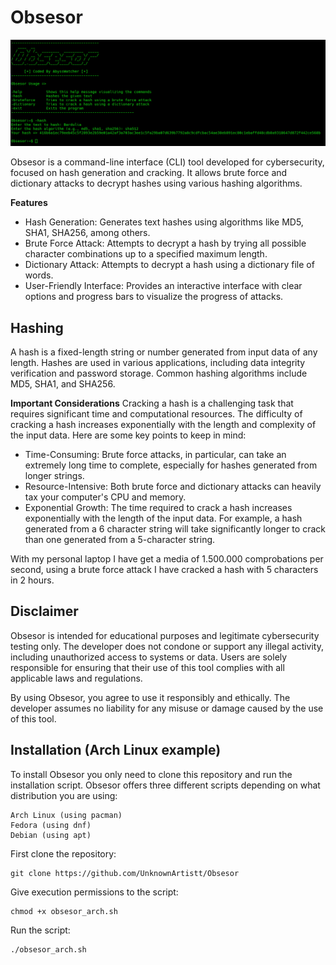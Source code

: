 # Obsesor

<img src="banner.png">

Obsesor is a command-line interface (CLI) tool developed for cybersecurity, focused on hash generation and cracking. It allows brute force and dictionary attacks to decrypt hashes using various hashing algorithms.

<b>Features</b>
- Hash Generation: Generates text hashes using algorithms like MD5, SHA1, SHA256, among others.
- Brute Force Attack: Attempts to decrypt a hash by trying all possible character combinations up to a specified maximum length.
- Dictionary Attack: Attempts to decrypt a hash using a dictionary file of words.
- User-Friendly Interface: Provides an interactive interface with clear options and progress bars to visualize the progress of attacks.

## Hashing

A hash is a fixed-length string or number generated from input data of any length. Hashes are used in various applications, including data integrity verification and password storage. Common hashing algorithms include MD5, SHA1, and SHA256.

<b>Important Considerations</b>
Cracking a hash is a challenging task that requires significant time and computational resources. The difficulty of cracking a hash increases exponentially with the length and complexity of the input data. Here are some key points to keep in mind:

- Time-Consuming: Brute force attacks, in particular, can take an extremely long time to complete, especially for hashes generated from longer strings.
- Resource-Intensive: Both brute force and dictionary attacks can heavily tax your computer's CPU and memory.
- Exponential Growth: The time required to crack a hash increases exponentially with the length of the input data. For example, a hash generated from a 6 character string will take significantly longer to crack than one generated from a 5-character string.

With my personal laptop I have get a media of 1.500.000 comprobations per second, using a brute force attack I have cracked a hash with 5 characters in 2 hours.

## Disclaimer
Obsesor is intended for educational purposes and legitimate cybersecurity testing only. The developer does not condone or support any illegal activity, including unauthorized access to systems or data. Users are solely responsible for ensuring that their use of this tool complies with all applicable laws and regulations.

By using Obsesor, you agree to use it responsibly and ethically. The developer assumes no liability for any misuse or damage caused by the use of this tool.

## Installation (Arch Linux example)

To install Obsesor you only need to clone this repository and run the installation script. Obsesor offers three different scripts depending on what distribution you are using:

    Arch Linux (using pacman)
    Fedora (using dnf)
    Debian (using apt)

First clone the repository:

    git clone https://github.com/UnknownArtistt/Obsesor

Give execution permissions to the script:

    chmod +x obsesor_arch.sh

Run the script:

    ./obsesor_arch.sh
